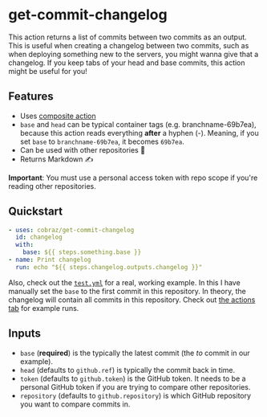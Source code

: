 # get-commit-changelog

This action returns a list of commits between two commits as an output. This is useful when creating a changelog between two commits, such as when deploying something new to the servers, you might wanna give that a changelog. If you keep tabs of your head and base commits, this action might be useful for you!

## Features

- Uses [composite action](./action.yml)
- `base` and `head` can be typical container tags (e.g. branchname-69b7ea), because this action reads everything **after** a hyphen (-). Meaning, if you set `base` to `branchname-69b7ea`, it becomes `69b7ea`.
- Can be used with other repositories 📂
- Returns Markdown ✍️

**Important**: You must use a personal access token with repo scope if you're reading other repositories.

## Quickstart

```yaml
- uses: cobraz/get-commit-changelog
  id: changelog
  with:
    base: ${{ steps.something.base }}
- name: Print changelog
  run: echo "${{ steps.changelog.outputs.changelog }}"
```

Also, check out the [`test.yml`](.github/workflows/test.yml) for a real, working example. In this I have manually
set the `base` to the first commit in this repository. In theory, the changelog will contain all commits in this
repository. Check out [the actions tab](https://github.com/cobraz/get-commit-changelog/actions/workflows/test.yml) for example runs.

## Inputs

- `base` (**required**) is the typically the latest commit (the _to_ commit in our example).
- `head` (defaults to `github.ref`) is typically the commit back in time.
- `token` (defaults to `github.token`) is the GitHub token. It needs to be a personal GitHub token if you are trying to compare other repositories.
- `repository` (defaults to `github.repository`) is which GitHub repository you want to compare commits in.

